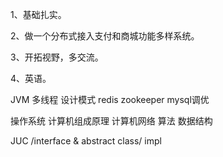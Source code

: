 1、基础扎实。



2、做一个分布式接入支付和商城功能多样系统。



3、开拓视野，多交流。



4、英语。

JVM 多线程 设计模式 redis  zookeeper mysql调优





操作系统   计算机组成原理  计算机网络   算法   数据结构

JUC  /interface  & abstract class/  impl

​																	
